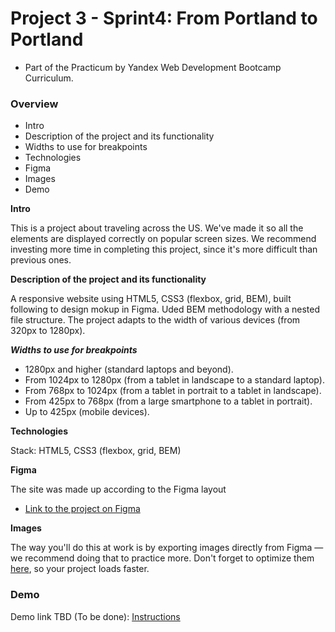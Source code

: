 # Project 3 - Sprint4: From Portland to Portland
* Part of the Practicum by Yandex Web Development Bootcamp Curriculum.

### Overview
* Intro
* Description of the project and its functionality
* Widths to use for breakpoints
* Technologies
* Figma
* Images
* Demo

**Intro**

This is a project about traveling across the US. We've made it so all the elements are displayed correctly on popular screen sizes. We recommend investing more time in completing this project, since it's more difficult than previous ones.

**Description of the project and its functionality**

A responsive website using HTML5, CSS3 (flexbox, grid, BEM), built following to design mokup in Figma. Uded BEM methodology with a nested file structure. 
The project adapts to the width of various devices (from 320px to 1280px).

***Widths to use for breakpoints***
- 1280px and higher (standard laptops and beyond).
- From 1024px to 1280px (from a tablet in landscape to a standard laptop).
- From 768px to 1024px (from a tablet in portrait to a tablet in landscape).
- From 425px to 768px (from a large smartphone to a tablet in portrait).
- Up to 425px (mobile devices).

**Technologies**

Stack: HTML5, CSS3 (flexbox, grid, BEM)

**Figma**

The site was made up according to the Figma layout 
* [Link to the project on Figma](https://www.figma.com/file/lNsn9aE1Be6bvg9FeAzRXT/Sprint-3-From-Portland-to-Portland-desktop-mobile?node-id=0%3A1)

**Images**

The way you'll do this at work is by exporting images directly from Figma — we recommend doing that to practice more. 
Don't forget to optimize them [here](https://tinypng.com/), so your project loads faster. 

### Demo
Demo link TBD (To be done): [Instructions](https://practicum.yandex.com/trainer/web/lesson/bc2c40fa-5314-4971-a209-2c877af89e64)
